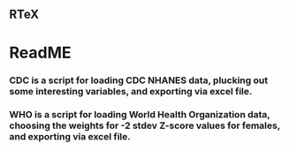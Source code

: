 ## RTeX
# ReadME
### CDC is a script for loading CDC NHANES data, plucking out some interesting variables, and exporting via excel file.
### WHO is a script for loading World Health Organization data, choosing the weights for -2 stdev Z-score values for females, and exporting via excel file.
